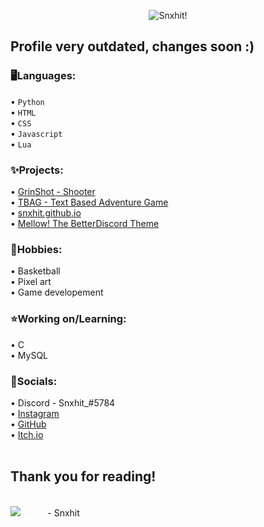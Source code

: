 <p align="center"><img alt="Snxhit!" src="https://user-images.githubusercontent.com/74500652/218274754-579ff9e3-a032-4b1f-a6d5-0e7e16e77804.png">

## Profile very outdated, changes soon :)

### 🖥️Languages: 
   • `Python`<br>
   • `HTML`<br>
   • `CSS`<br>
   • `Javascript`<br>
   • `Lua`<br>
    
### ✨Projects:
   • [GrinShot - Shooter](https://github.com/Snxhit/GrinShot)<br>
   • [TBAG - Text Based Adventure Game](https://github.com/Snxhit/TBAG)<br>
   • [snxhit.github.io](https://snxhit.github.io/)<br>
   • [Mellow! The BetterDiscord Theme](https://github.com/Snxhit/Mellow-BDTheme)<br>
    
### 🏀Hobbies:
   • Basketball<br>
   • Pixel art<br>
   • Game developement<br>
   
### ⭐Working on/Learning:
   • C<br>
   • MySQL<br>
      
### 💌Socials:
   • Discord - Snxhit_#5784<br>
   • [Instagram](https://www.instagram.com/_snehit._/)<br>
   • [GitHub](https://www.github.com/Snxhit)<br>
   • [Itch.io](https://snxhit.itch.io/)<br><br>

## Thank you for reading!
<br>
<img align="centre" src="https://avatars.githubusercontent.com/u/74500652?s=40&v=4"> ‎ ‎ ‎ ‎ ‎ ‎ ‎ ‎ ‎ ‎ - Snxhit
